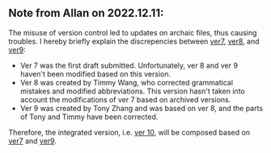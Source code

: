 ## Note from Allan on 2022.12.11:

The misuse of version control led to updates on archaic files, thus causing troubles. I hereby briefly explain the discrepencies between [ver7]([FORMATTED]script-coarse_ver7.md), [ver8]([FORMATTED]script-coarse_ver8.md), and [ver9]([FORMATTED]script-coarse_ver9.md):

- Ver 7 was the first draft submitted. Unfortunately, ver 8 and ver 9 haven't been modified based on this version.
- Ver 8 was created by Timmy Wang, who corrected grammatical mistakes and modified abbreviations. This version hasn't taken into account the modifications of ver 7 based on archived versions.
- Ver 9 was created by Tony Zhang and was based on ver 8, and the parts of Tony and Timmy have been corrected.

Therefore, the integrated version, i.e. [ver 10]([FORMATTED]script-coarse_ver10.md), will be composed based on  [ver7]([FORMATTED]script-coarse_ver7.md) and [ver9]([FORMATTED]script-coarse_ver9.md).